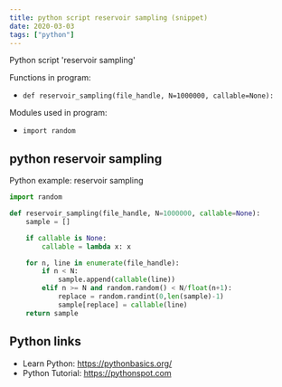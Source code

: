 ```yaml
---
title: python script reservoir sampling (snippet)
date: 2020-03-03
tags: ["python"]
---
```

Python script 'reservoir sampling'

Functions in program: 
* `def reservoir_sampling(file_handle, N=1000000, callable=None):`

Modules used in program: 
* `import random`

## python reservoir sampling

Python example: reservoir sampling

```python
import random

def reservoir_sampling(file_handle, N=1000000, callable=None):
    sample = []

    if callable is None:
        callable = lambda x: x

    for n, line in enumerate(file_handle):
        if n < N:
            sample.append(callable(line))
        elif n >= N and random.random() < N/float(n+1):
            replace = random.randint(0,len(sample)-1)
            sample[replace] = callable(line)
    return sample

```

## Python links

- Learn Python: https://pythonbasics.org/
- Python Tutorial: https://pythonspot.com
